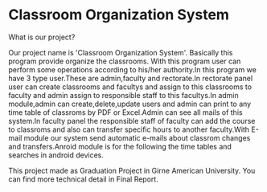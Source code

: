# Classroom Organization System

What is our project?

Our project name is 'Classroom Organization System'. Basically this program
provide organize the classrooms.
With this program user can perform some operations according to his/her
authority.In this program we have 3 type user.These are admin,faculty and rectorate.In
rectorate panel user can create classrooms and facultys and assign to this classrooms to
faculty and admin assign to responsible staff to this facultys.In admin module,admin can
create,delete,update users and admin can print to any time table of classroms by PDF or
Excel.Admin can see all mails of this system.In faculty panel the responsible staff of faculty
can add the course to classroms and also can transfer specific hours to another
faculty.With E-mail module our system send automatic e-mails about classrom changes
and transfers.Anroid module is for the following the time tables and searches in android
devices.

This project made as Graduation Project in Girne American University. You can find more technical detail in Final Report.
